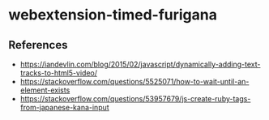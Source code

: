 # webextension-timed-furigana

## References

* https://iandevlin.com/blog/2015/02/javascript/dynamically-adding-text-tracks-to-html5-video/
* https://stackoverflow.com/questions/5525071/how-to-wait-until-an-element-exists
* https://stackoverflow.com/questions/53957679/js-create-ruby-tags-from-japanese-kana-input
